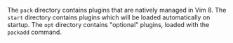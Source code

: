 The `pack` directory contains plugins that are natively managed in Vim 8.
The `start` directory contains plugins which will be loaded automatically on startup.
The `opt` directory contains "optional" plugins, loaded with the `packadd` command.
